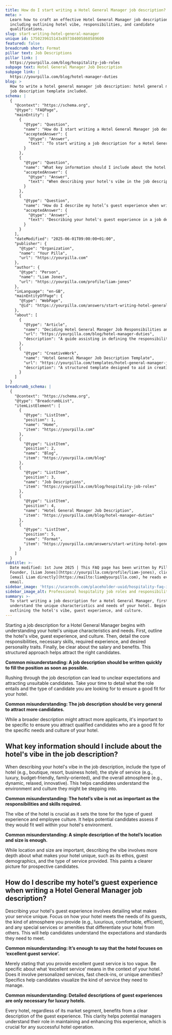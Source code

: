 ```yaml
---
title: How do I start writing a Hotel General Manager job description?
meta: >
  Learn how to craft an effective Hotel General Manager job description,
  including outlining hotel vibe, responsibilities, and candidate
  qualifications.
slug: start-writing-hotel-general-manager
unique id: 1750239615143x897384005860589600
featured: false
breadcrumb short: Format
pillar text: Job Descriptions
pillar link: |
  https://yourpilla.com/blog/hospitality-job-roles
subpage text: Hotel General Manager Job Description
subpage link: |
  https://yourpilla.com/blog/hotel-manager-duties
blog: >
  How to write a hotel general manager job description: hotel general manager
  job description template included.
schema: |
  {
    "@context": "https://schema.org",
    "@type": "FAQPage",
    "mainEntity": [
      {
        "@type": "Question",
        "name": "How do I start writing a Hotel General Manager job description?",
        "acceptedAnswer": {
          "@type": "Answer",
          "text": "To start writing a job description for a Hotel General Manager, first understand the unique characteristics and needs of your hotel. Begin by outlining the hotel's vibe, guest experience, and culture. Detail the core responsibilities, necessary skills, required experience, and desired personality traits for the role. Clearly state the salary and benefits to attract the right candidates. A structured approach helps in attracting suitable candidates for the hotel."
        }
      },
      {
        "@type": "Question",
        "name": "What key information should I include about the hotel's vibe in the job description?",
        "acceptedAnswer": {
          "@type": "Answer",
          "text": "When describing your hotel's vibe in the job description, include details about the type of hotel, such as whether it's a boutique, resort, or business hotel, the style of service like luxury or budget-friendly, and the overall atmosphere, such as dynamic or relaxed. This information helps candidates understand the environment and culture they might be entering."
        }
      },
      {
        "@type": "Question",
        "name": "How do I describe my hotel’s guest experience when writing a Hotel General Manager job description?",
        "acceptedAnswer": {
          "@type": "Answer",
          "text": "Describing your hotel's guest experience in a job description involves detailing what makes your service unique. Focus on how your hotel meets the needs of its guests, the kind of atmosphere you provide, and any special services or amenities that differentiate your hotel from others. Specifics about what 'excellent service' entails, such as personalized services or fast check-ins, help candidates understand the expectations and standards they need to meet."
        }
      }
    ],
    "dateModified": "2025-06-01T09:00:00+01:00",
    "publisher": {
      "@type": "Organization",
      "name": "Your Pilla",
      "url": "https://yourpilla.com"
    },
    "author": {
      "@type": "Person",
      "name": "Liam Jones",
      "url": "https://yourpilla.com/profile/liam-jones"
    },
    "inLanguage": "en-GB",
    "mainEntityOfPage": {
      "@type": "WebPage",
      "@id": "https://yourpilla.com/answers/start-writing-hotel-general-manager"
    },
    "about": [
      {
        "@type": "Article",
        "name": "Deciding Hotel General Manager Job Responsibilities and Skills",
        "url": "https://yourpilla.com/blog/hotel-manager-duties",
        "description": "A guide assisting in defining the responsibilities and skills needed for a Hotel General Manager to ensure the right fit for hotel operations."
      },
      {
        "@type": "CreativeWork",
        "name": "Hotel General Manager Job Description Template",
        "url": "https://yourpilla.com/templates/hotel-general-manager-job-description",
        "description": "A structured template designed to aid in creating detailed and effective job descriptions for Hotel General Managers."
      }
    ]
  }
breadcrumb_schema: |
  {
    "@context": "https://schema.org",
    "@type": "BreadcrumbList",
    "itemListElement": [
      {
        "@type": "ListItem",
        "position": 1,
        "name": "Home",
        "item": "https://yourpilla.com"
      },
      {
        "@type": "ListItem",
        "position": 2,
        "name": "Blog",
        "item": "https://yourpilla.com/blog"
      },
      {
        "@type": "ListItem",
        "position": 3,
        "name": "Job Descriptions",
        "item": "https://yourpilla.com/blog/hospitality-job-roles"
      },
      {
        "@type": "ListItem",
        "position": 4,
        "name": "Hotel General Manager Job Description",
        "item": "https://yourpilla.com/blog/hotel-manager-duties"
      },
      {
        "@type": "ListItem",
        "position": 5,
        "name": "Format",
        "item": "https://yourpilla.com/answers/start-writing-hotel-general-manager"
      }
    ]
  }
subtitle: >-
  Date modified: 1st June 2025 | This FAQ page has been written by Pilla
  Founder, [Liam Jones](https://yourpilla.com/profile/liam-jones), click to
  [email Liam directly](https://mailto:liam@yourpilla.com), he reads every
  email.
sidebar_image: 'https://ucarecdn.com/placeholder-uuid/hospitality-faq-image.jpg'
sidebar_image_alt: Professional hospitality job roles and responsibilities
summary: >-
  To start writing a job description for a Hotel General Manager, first
  understand the unique characteristics and needs of your hotel. Begin by
  outlining the hotel's vibe, guest experience, and culture.
---
```

Starting a job description for a Hotel General Manager begins with understanding your hotel's unique characteristics and needs. First, outline the hotel's vibe, guest experience, and culture. Then, detail the core responsibilities, necessary skills, required experience, and desired personality traits. Finally, be clear about the salary and benefits. This structured approach helps attract the right candidates.

**Common misunderstanding: A job description should be written quickly to fill the position as soon as possible.**

Rushing through the job description can lead to unclear expectations and attracting unsuitable candidates. Take your time to detail what the role entails and the type of candidate you are looking for to ensure a good fit for your hotel.

**Common misunderstanding: The job description should be very general to attract more candidates.**

While a broader description might attract more applicants, it's important to be specific to ensure you attract qualified candidates who are a good fit for the specific needs and culture of your hotel.

## What key information should I include about the hotel's vibe in the job description?

When describing your hotel's vibe in the job description, include the type of hotel (e.g., boutique, resort, business hotel), the style of service (e.g., luxury, budget-friendly, family-oriented), and the overall atmosphere (e.g., dynamic, relaxed, innovative). This helps candidates understand the environment and culture they might be stepping into.

**Common misunderstanding: The hotel’s vibe is not as important as the responsibilities and skills required.**

The vibe of the hotel is crucial as it sets the tone for the type of guest experience and employee culture. It helps potential candidates assess if they would fit well within your hotel's environment.

**Common misunderstanding: A simple description of the hotel’s location and size is enough.**

While location and size are important, describing the vibe involves more depth about what makes your hotel unique, such as its ethos, guest demographics, and the type of service provided. This paints a clearer picture for prospective candidates.

## How do I describe my hotel’s guest experience when writing a Hotel General Manager job description?

Describing your hotel's guest experience involves detailing what makes your service unique. Focus on how your hotel meets the needs of its guests, the kind of atmosphere you provide (e.g., luxurious, comfortable, efficient), and any special services or amenities that differentiate your hotel from others. This will help candidates understand the expectations and standards they need to meet.

**Common misunderstanding: It’s enough to say that the hotel focuses on ‘excellent guest service’.**

Merely stating that you provide excellent guest service is too vague. Be specific about what ‘excellent service’ means in the context of your hotel. Does it involve personalized services, fast check-ins, or unique amenities? Specifics help candidates visualize the kind of service they need to manage.

**Common misunderstanding: Detailed descriptions of guest experiences are only necessary for luxury hotels.**

Every hotel, regardless of its market segment, benefits from a clear description of the guest experience. This clarity helps potential managers understand their role in maintaining and enhancing this experience, which is crucial for any successful hotel operation.
